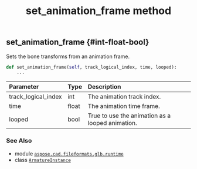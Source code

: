 ﻿---
title: set_animation_frame method
second_title: Aspose.CAD for Python via .NET API References
description: 
type: docs
weight: 20
url: /python-net/aspose.cad.fileformats.glb.runtime/armatureinstance/set_animation_frame/
is_root: false
---

## set_animation_frame {#int-float-bool}

Sets the bone transforms from an animation frame.



```python
def set_animation_frame(self, track_logical_index, time, looped):
    ...
```


| Parameter | Type | Description |
| :- | :- | :- |
| track_logical_index | int | The animation track index. |
| time | float | The animation time frame. |
| looped | bool | True to use the animation as a looped animation. |



### See Also
* module [`aspose.cad.fileformats.glb.runtime`](../../)
* class [`ArmatureInstance`](/cad/python-net/aspose.cad.fileformats.glb.runtime/armatureinstance)
